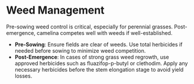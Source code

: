 # Weed Management

Pre-sowing weed control is critical, especially for perennial grasses. Post-emergence, camelina competes well with weeds if well-established.

- **Pre-Sowing**: Ensure fields are clear of weeds. Use total herbicides if needed before sowing to minimize weed competition.
- **Post-Emergence**: In cases of strong grass weed regrowth, use approved herbicides such as fluazifop-p-butyl or clethodim. Apply any necessary herbicides before the stem elongation stage to avoid yield losses.